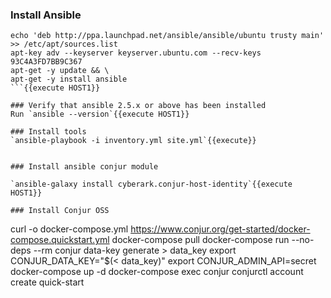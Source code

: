 
### Install Ansible 
```
echo 'deb http://ppa.launchpad.net/ansible/ansible/ubuntu trusty main' >> /etc/apt/sources.list
apt-key adv --keyserver keyserver.ubuntu.com --recv-keys 93C4A3FD7BB9C367
apt-get -y update && \
apt-get -y install ansible 
```{{execute HOST1}}

### Verify that ansible 2.5.x or above has been installed 
Run `ansible --version`{{execute HOST1}}

### Install tools
`ansible-playbook -i inventory.yml site.yml`{{execute}}


### Install ansible conjur module

`ansible-galaxy install cyberark.conjur-host-identity`{{execute HOST1}}

### Install Conjur OSS
```
curl -o docker-compose.yml https://www.conjur.org/get-started/docker-compose.quickstart.yml 
docker-compose pull 
docker-compose run --no-deps --rm conjur data-key generate > data_key 
export CONJUR_DATA_KEY="$(< data_key)"
export CONJUR_ADMIN_API=secret 
docker-compose up -d 
docker-compose exec conjur conjurctl account create quick-start
```{{execute HOST1}}

